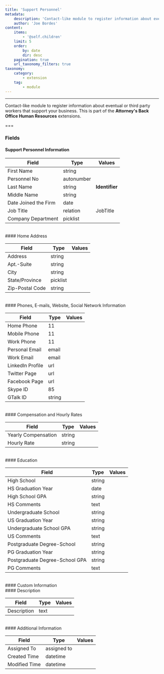 ```yaml
---
title: 'Support Personnel'
metadata:
    description: 'Contact-like module to register information about eventual or third party workers that support your business.This is part of the Attorneys Back Office Human Resources extensions.'
    author: 'Joe Bordes'
content:
    items:
        - '@self.children'
    limit: 5
    order:
        by: date
        dir: desc
    pagination: true
    url_taxonomy_filters: true
taxonomy:
    category:
        - extension
    tag:
        - module
---
```

---
Contact-like module to register information about eventual or third party workers that support your business.
This is part of the **Attorney's Back Office Human Resources** extensions.

===

### Fields

#### Support Personnel Information

<table class="table table-striped">
<thead>
<tr class="header">
<th>Field</th>
<th>Type</th>
<th>Values</th>
</tr>
</thead>
<tbody>
<tr>
<td>First Name</td>
<td>string</td>
<td></td>
</tr>
<tr>
<td>Personnel No</td>
<td>autonumber</td>
<td></td>
</tr>
<tr>
<td>Last Name</td>
<td>string</td>
<td><strong>Identifier</strong></td>
</tr>
<tr>
<td>Middle Name</td>
<td>string</td>
<td></td>
</tr>
<tr>
<td>Date Joined the Firm</td>
<td>date</td>
<td></td>
</tr>
<tr>
<td>Job Title</td>
<td>relation</td>
<td>JobTitle</td>
</tr>
<tr>
<td>Company Department</td>
<td>picklist</td>
<td></td>
</tr>
</tbody>
</table>
<br>
#### Home Address

<table class="table table-striped">
<thead>
<tr class="header">
<th>Field</th>
<th>Type</th>
<th>Values</th>
</tr>
</thead>
<tbody>
<tr>
<td>Address</td>
<td>string</td>
<td></td>
</tr>
<tr>
<td>Apt.-Suite</td>
<td>string</td>
<td></td>
</tr>
<tr>
<td>City</td>
<td>string</td>
<td></td>
</tr>
<tr>
<td>State/Province</td>
<td>picklist</td>
<td></td>
</tr>
<tr>
<td>Zip-Postal Code</td>
<td>string</td>
<td></td>
</tr>
</tbody>
</table>
<br>
#### Phones, E-mails, Website, Social Network Information

<table class="table table-striped">
<thead>
<tr class="header">
<th>Field</th>
<th>Type</th>
<th>Values</th>
</tr>
</thead>
<tbody>
<tr>
<td>Home Phone</td>
<td>11</td>
<td></td>
</tr>
<tr>
<td>Mobile Phone</td>
<td>11</td>
<td></td>
</tr>
<tr>
<td>Work Phone</td>
<td>11</td>
<td></td>
</tr>
<tr>
<td>Personal Email</td>
<td>email</td>
<td></td>
</tr>
<tr>
<td>Work Email</td>
<td>email</td>
<td></td>
</tr>
<tr>
<td>LinkedIn Profile</td>
<td>url</td>
<td></td>
</tr>
<tr>
<td>Twitter Page</td>
<td>url</td>
<td></td>
</tr>
<tr>
<td>Facebook Page</td>
<td>url</td>
<td></td>
</tr>
<tr>
<td>Skype ID</td>
<td>85</td>
<td></td>
</tr>
<tr>
<td>GTalk ID</td>
<td>string</td>
<td></td>
</tr>
</tbody>
</table>
<br>
#### Compensation and Hourly Rates

<table class="table table-striped">
<thead>
<tr class="header">
<th>Field</th>
<th>Type</th>
<th>Values</th>
</tr>
</thead>
<tbody>
<tr>
<td>Yearly Compensation</td>
<td>string</td>
<td></td>
</tr>
<tr>
<td>Hourly Rate</td>
<td>string</td>
<td></td>
</tr>
</tbody>
</table>
<br>
#### Education

<table class="table table-striped">
<thead>
<tr class="header">
<th>Field</th>
<th>Type</th>
<th>Values</th>
</tr>
</thead>
<tbody>
<tr>
<td>High School</td>
<td>string</td>
<td></td>
</tr>
<tr>
<td>HS Graduation Year</td>
<td>date</td>
<td></td>
</tr>
<tr>
<td>High School GPA</td>
<td>string</td>
<td></td>
</tr>
<tr>
<td>HS Comments</td>
<td>text</td>
<td></td>
</tr>
<tr>
<td>Undergraduate School</td>
<td>string</td>
<td></td>
</tr>
<tr>
<td>US Graduation Year</td>
<td>string</td>
<td></td>
</tr>
<tr>
<td>Undergraduate School GPA</td>
<td>string</td>
<td></td>
</tr>
<tr>
<td>US Comments</td>
<td>text</td>
<td></td>
</tr>
<tr>
<td>Postgraduate Degree-School</td>
<td>string</td>
<td></td>
</tr>
<tr>
<td>PG Graduation Year</td>
<td>string</td>
<td></td>
</tr>
<tr>
<td>Postgraduate Degree-School GPA</td>
<td>string</td>
<td></td>
</tr>
<tr>
<td>PG Comments</td>
<td>text</td>
<td></td>
</tr>
</tbody>
</table>
<br>
#### Custom Information
<br>
#### Description

<table class="table table-striped">
<thead>
<tr class="header">
<th>Field</th>
<th>Type</th>
<th>Values</th>
</tr>
</thead>
<tbody>
<tr>
<td>Description</td>
<td>text</td>
<td></td>
</tr>
</tbody>
</table>
<br>
#### Additional Information

<table class="table table-striped">
<thead>
<tr class="header">
<th>Field</th>
<th>Type</th>
<th>Values</th>
</tr>
</thead>
<tbody>
<tr>
<td>Assigned To</td>
<td>assigned to</td>
<td></td>
</tr>
<tr>
<td>Created Time</td>
<td>datetime</td>
<td></td>
</tr>
<tr>
<td>Modified Time</td>
<td>datetime</td>
<td></td>
</tr>
</tbody>
</table>
